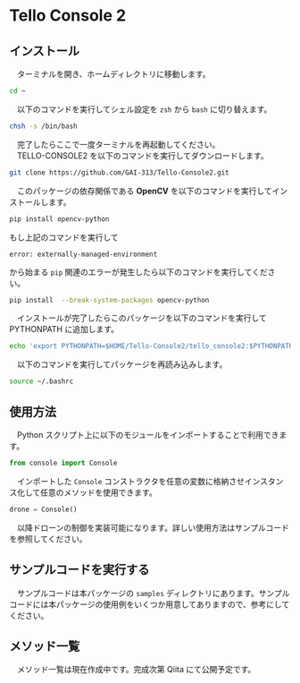 # Tello Console 2
## インストール
　ターミナルを開き、ホームディレクトリに移動します。
```bash
cd ~
```
　以下のコマンドを実行してシェル設定を `zsh` から `bash` に切り替えます。
```bash
chsh -s /bin/bash
```
　完了したらここで一度ターミナルを再起動してください。<br>
　TELLO-CONSOLE2 を以下のコマンドを実行してダウンロードします。
```bash
git clone https://github.com/GAI-313/Tello-Console2.git
```
　このパッケージの依存関係である **OpenCV** を以下のコマンドを実行してインストールします。
```bash
pip install opencv-python
```
  もし上記のコマンドを実行して
```
error: externally-managed-environment
```
から始まる `pip` 関連のエラーが発生したら以下のコマンドを実行してください。
```bash
pip install  --break-system-packages opencv-python
```
　インストールが完了したらこのパッケージを以下のコマンドを実行して PYTHONPATH に追加します。
```bash
echo 'export PYTHONPATH=$HOME/Tello-Console2/tello_console2:$PYTHONPATH' >> ~/.bashrc
```
　以下のコマンドを実行してパッケージを再読み込みします。
```bash
source ~/.bashrc
```
## 使用方法
　Python スクリプト上に以下のモジュールをインポートすることで利用できます。
```python
from console import Console
```
　インポートした `Console` コンストラクタを任意の変数に格納させインスタンス化して任意のメソッドを使用できます。
```python
drone = Console()
```
　以降ドローンの制御を実装可能になります。詳しい使用方法はサンプルコードを参照してください。

## サンプルコードを実行する
　サンプルコードは本パッケージの `samples` ディレクトリにあります。サンプルコードには本パッケージの使用例をいくつか用意してありますので、参考にしてください。

## メソッド一覧
　メソッド一覧は現在作成中です。完成次第 Qiita にて公開予定です。
